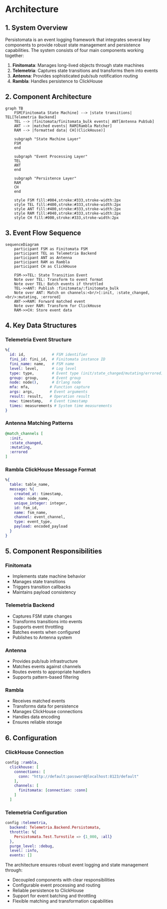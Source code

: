 # Architecture

## 1. System Overview

Persistomata is an event logging framework that integrates several key components to provide robust state management and persistence capabilities. The system consists of four main components working together:

1. **Finitomata**: Manages long-lived objects through state machines
2. **Telemetria**: Captures state transitions and transforms them into events
3. **Antenna**: Provides sophisticated pub/sub notification routing
4. **Rambla**: Handles persistence to ClickHouse

## 2. Component Architecture

```mermaid
graph TB
    FSM[Finitomata State Machine] --> |state transitions| TEL[Telemetria Backend]
    TEL --> |finitomata/finitomata_bulk events| ANT[Antenna PubSub]
    ANT --> |matched events| RAM[Rambla Matcher]
    RAM --> |formatted data| CH[(ClickHouse)]
    
    subgraph "State Machine Layer"
    FSM
    end
    
    subgraph "Event Processing Layer"
    TEL
    ANT
    end
    
    subgraph "Persistence Layer"
    RAM
    CH
    end

    style FSM fill:#004,stroke:#333,stroke-width:2px
    style TEL fill:#400,stroke:#333,stroke-width:2px
    style ANT fill:#400,stroke:#333,stroke-width:2px
    style RAM fill:#040,stroke:#333,stroke-width:2px
    style CH fill:#000,stroke:#333,stroke-width:2px
```

## 3. Event Flow Sequence

```mermaid
sequenceDiagram
    participant FSM as Finitomata FSM
    participant TEL as Telemetria Backend
    participant ANT as Antenna
    participant RAM as Rambla
    participant CH as ClickHouse

    FSM->>TEL: State Transition Event
    Note over TEL: Transform to event format
    Note over TEL: Batch events if throttled
    TEL->>ANT: Publish :finitomata/:finitomata_bulk
    Note over ANT: Match on channels:<br/>[:init, :state_changed,<br/>:mutating, :errored]
    ANT->>RAM: Forward matched event
    Note over RAM: Transform for ClickHouse
    RAM->>CH: Store event data
```

## 4. Key Data Structures

### Telemetria Event Structure
```elixir
%{
  id: id,            # FSM identifier
  fini_id: fini_id,  # Finitomata instance ID
  fini_name: name,   # FSM name
  level: level,      # Log level
  type: type,        # Event type (init/state_changed/mutating/errored)
  group: group,      # Event group
  node: node(),      # Erlang node
  mfa: mfa,         # Function capture
  args: args,       # Event arguments
  result: result,   # Operation result
  now: timestamp,   # Event timestamp
  times: measurements # System time measurements
}
```

### Antenna Matching Patterns
```elixir
@match_channels [
  :init,
  :state_changed,
  :mutating,
  :errored
]
```

### Rambla ClickHouse Message Format
```elixir
%{
  table: table_name,
  message: %{
    created_at: timestamp,
    node: node_name,
    unique_integer: integer,
    id: fsm_id,
    name: fsm_name,
    channel: event_channel,
    type: event_type,
    payload: encoded_payload
  }
}
```

## 5. Component Responsibilities

### Finitomata
- Implements state machine behavior
- Manages state transitions
- Triggers transition callbacks
- Maintains payload consistency

### Telemetria Backend
- Captures FSM state changes
- Transforms transitions into events
- Supports event throttling
- Batches events when configured
- Publishes to Antenna system

### Antenna
- Provides pub/sub infrastructure
- Matches events against channels
- Routes events to appropriate handlers
- Supports pattern-based filtering

### Rambla
- Receives matched events
- Transforms data for persistence
- Manages ClickHouse connections
- Handles data encoding
- Ensures reliable storage

## 6. Configuration

### ClickHouse Connection
```elixir
config :rambla,
  clickhouse: [
    connections: [
      conn: "http://default:password@localhost:8123/default"
    ],
    channels: [
      finitomata: [connection: :conn]
    ]
  ]
```

### Telemetria Configuration
```elixir
config :telemetria,
  backend: Telemetria.Backend.Persistomata,
  throttle: %{
    Persistomata.Test.Turnstile => {1_000, :all}
  },
  purge_level: :debug,
  level: :info,
  events: []
```

The architecture ensures robust event logging and state management through:
- Decoupled components with clear responsibilities
- Configurable event processing and routing
- Reliable persistence to ClickHouse
- Support for event batching and throttling
- Flexible matching and transformation capabilities
